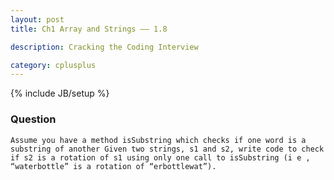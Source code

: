 ```yaml
---
layout: post
title: Ch1 Array and Strings —— 1.8

description: Cracking the Coding Interview

category: cplusplus
---
```

{% include JB/setup %}

### Question

	Assume you have a method isSubstring which checks if one word is a substring of another Given two strings, s1 and s2, write code to check if s2 is a rotation of s1 using only one call to isSubstring (i e , “waterbottle” is a rotation of “erbottlewat”).